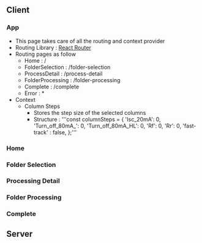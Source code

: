 ## Client

### App

- This page takes care of all the routing and context provider 
- Routing Library : [React Router](https://reactrouter.com/en/main)
- Routing pages as follow
    - Home : /
    - FolderSelection : /folder-selection
    - ProcessDetail : /process-detail
    - FolderProcessing : /folder-processing
    - Complete : /complete
    - Error : *
- Context
    - Column Steps 
        - Stores the step size of the selected columns
        - Structure : 
            '''const columnSteps = {
                'Isc_20mA': 0,
                'Turn_off_80mA_': 0,
                'Turn_off_80mA_HL': 0,
                'Rf': 0,
                'Rr': 0,
                'fast-track' : false,
            };'''
        


### Home


### Folder Selection


### Processing Detail

### Folder Processing

### Complete


## Server


